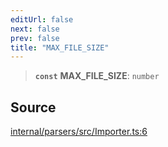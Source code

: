 ```yaml
---
editUrl: false
next: false
prev: false
title: "MAX_FILE_SIZE"
---
```


> **`const`** **MAX\_FILE\_SIZE**: `number`

## Source

[internal/parsers/src/Importer.ts:6](https://github.com/nodenogg-in/alpha-p2p/blob/8383a4b/internal/parsers/src/Importer.ts#L6)
